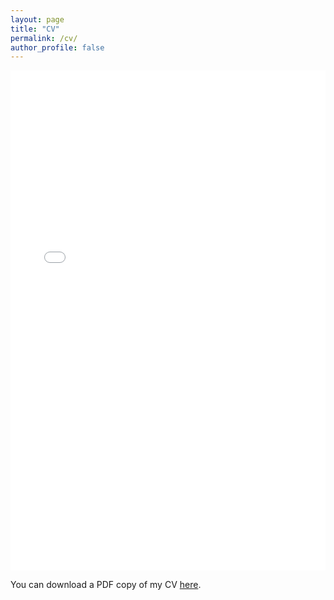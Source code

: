 ```yaml
---
layout: page
title: "CV"
permalink: /cv/
author_profile: false
---
```


<iframe src="/files/pdf/Gupta_RG_CV.pdf" width="100%" height="800" frameborder="no" border="5" marginwidth="5" marginheight="5"></iframe>

You can download a PDF copy of my CV [here](/files/pdf/Gupta_RG_CV.pdf).
